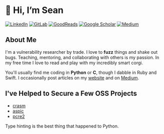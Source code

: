 # 👋 Hi, I’m Sean

[![LinkedIn](https://img.shields.io/badge/LinkedIn-0077B5?style=for-the-badge&logo=linkedin&logoColor=white)](https://www.linkedin.com/in/seandeaton/) [![GitLab](https://img.shields.io/badge/GitLab-330F63?style=for-the-badge&logo=gitlab&logoColor=white)](https://gitlab.com/WhatTheFuzz) [![GoodReads](https://img.shields.io/badge/Goodreads-372213?style=for-the-badge&logo=goodreads&logoColor=white)](https://www.goodreads.com/user/show/65269618-sean-d) [![Google Scholar](https://img.shields.io/badge/Google_Scholar-4285F4?style=for-the-badge&logo=google-scholar&logoColor=white)](https://scholar.google.com/citations?user=0qkKGu0AAAAJ) [![Medium](https://img.shields.io/badge/Medium-12100E?style=for-the-badge&logo=medium&logoColor=white)](https://whatthefuzz.medium.com/)

## About Me

I'm a vulnerability researcher by trade. I love to **fuzz** things and shake out bugs.
Teaching, mentoring, and collaborating with others is my passion. 
In my free time I love to read and play with my incredibly smart corgi.

You'll usually find me coding in **Python** or **C**, though I dabble in Ruby and Swift.
I occasionally post articles on my [website](https://www.seandeaton.com) and on
[Medium](https://whatthefuzz.medium.com/).

## I've Helped to Secure a Few OSS Projects

- [crasm](https://github.com/colinbourassa/crasm/pull/7])
- [aspic](https://github.com/PhilipHazel/aspic/issues/1)
- [pcre2](https://github.com/PCRE2Project/pcre2/issues/196)

Type hinting is the best thing that happened to Python.
